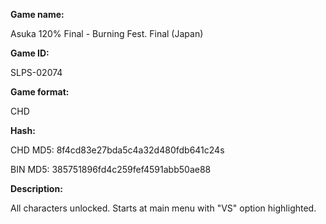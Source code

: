 **Game name:**

Asuka 120% Final - Burning Fest. Final (Japan)

**Game ID:**

SLPS-02074

**Game format:**

CHD

**Hash:**

CHD MD5: 8f4cd83e27bda5c4a32d480fdb641c24s

BIN MD5: 385751896fd4c259fef4591abb50ae88

**Description:**

All characters unlocked. Starts at main menu with "VS" option highlighted.